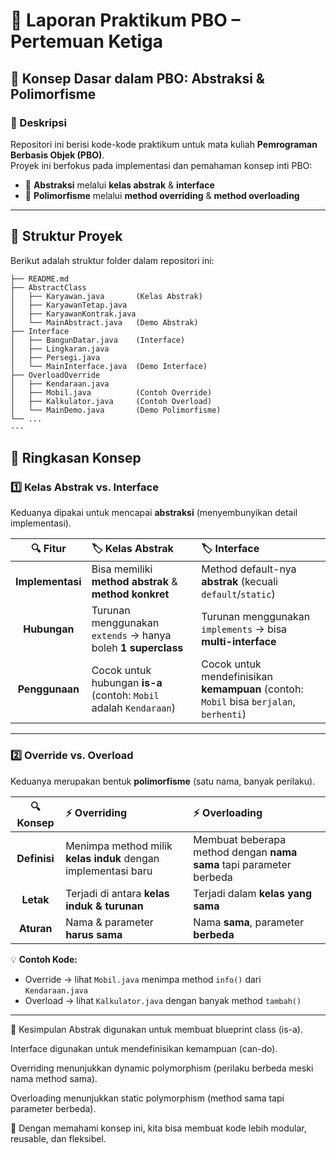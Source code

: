 # 📘 Laporan Praktikum PBO – Pertemuan Ketiga  

## 🔑 Konsep Dasar dalam PBO: Abstraksi & Polimorfisme  

### 📝 Deskripsi  
Repositori ini berisi kode-kode praktikum untuk mata kuliah **Pemrograman Berbasis Objek (PBO)**.  
Proyek ini berfokus pada implementasi dan pemahaman konsep inti PBO:  

- 🔹 **Abstraksi** melalui **kelas abstrak** & **interface**  
- 🔹 **Polimorfisme** melalui **method overriding** & **method overloading**  

---
## 📂 Struktur Proyek  

Berikut adalah struktur folder dalam repositori ini:  

```plaintext
├── README.md
├── AbstractClass
│   ├── Karyawan.java       (Kelas Abstrak)
│   ├── KaryawanTetap.java
│   ├── KaryawanKontrak.java
│   └── MainAbstract.java   (Demo Abstrak)
├── Interface
│   ├── BangunDatar.java    (Interface)
│   ├── Lingkaran.java
│   ├── Persegi.java
│   └── MainInterface.java  (Demo Interface)
├── OverloadOverride
│   ├── Kendaraan.java
│   ├── Mobil.java          (Contoh Override)
│   ├── Kalkulator.java     (Contoh Overload)
│   └── MainDemo.java       (Demo Polimorfisme)
└── ...
---
```
## 📖 Ringkasan Konsep  

### 1️⃣ Kelas Abstrak vs. Interface  

Keduanya dipakai untuk mencapai **abstraksi** (menyembunyikan detail implementasi).  

| 🔍 Fitur | 🏷️ **Kelas Abstrak** | 🏷️ **Interface** |
| :---: | :--- | :--- |
| **Implementasi** | Bisa memiliki **method abstrak** & **method konkret** | Method default-nya **abstrak** (kecuali `default`/`static`) |
| **Hubungan** | Turunan menggunakan `extends` → hanya boleh **1 superclass** | Turunan menggunakan `implements` → bisa **multi-interface** |
| **Penggunaan** | Cocok untuk hubungan **is-a** (contoh: `Mobil` adalah `Kendaraan`) | Cocok untuk mendefinisikan **kemampuan** (contoh: `Mobil` bisa `berjalan`, `berhenti`) |

---

### 2️⃣ Override vs. Overload  

Keduanya merupakan bentuk **polimorfisme** (satu nama, banyak perilaku).  

| 🔍 Konsep | ⚡ **Overriding** | ⚡ **Overloading** |
| :---: | :--- | :--- |
| **Definisi** | Menimpa method milik **kelas induk** dengan implementasi baru | Membuat beberapa method dengan **nama sama** tapi parameter berbeda |
| **Letak** | Terjadi di antara **kelas induk & turunan** | Terjadi dalam **kelas yang sama** |
| **Aturan** | Nama & parameter **harus sama** | Nama **sama**, parameter **berbeda** |

💡 **Contoh Kode:**  
- Override → lihat `Mobil.java` menimpa method `info()` dari `Kendaraan.java`  
- Overload → lihat `Kalkulator.java` dengan banyak method `tambah()`  

---

🎯 Kesimpulan
Abstrak digunakan untuk membuat blueprint class (is-a).

Interface digunakan untuk mendefinisikan kemampuan (can-do).

Overriding menunjukkan dynamic polymorphism (perilaku berbeda meski nama method sama).

Overloading menunjukkan static polymorphism (method sama tapi parameter berbeda).

🚀 Dengan memahami konsep ini, kita bisa membuat kode lebih modular, reusable, dan fleksibel.
